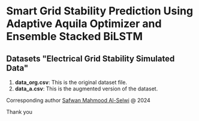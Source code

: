 # Smart Grid Stability Prediction Using Adaptive Aquila Optimizer and Ensemble Stacked BiLSTM


## Datasets "Electrical Grid Stability Simulated Data"

<ol>
  <li><b>data_org.csv</b>: This is the original dataset file.</li>
  <li><b>data_a.csv</b>: This is the augmented version of the dataset.</li>
</ol>



Corresponding author [Safwan Mahmood Al-Selwi](mailto:saf1.alselwi@gmail.com?Subject=RNN_LSTM_SLR) @ 2024

Thank you
